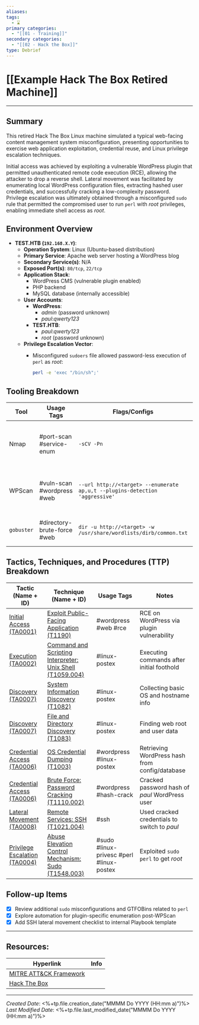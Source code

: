 ```yaml
---
aliases: 
tags:
  - ⌛
primary categories:
  - "[[01 - Training]]"
secondary categories:
  - "[[02 - Hack the Box]]"
type: Debrief
---
```

# [[Example Hack The Box Retired Machine]]

***
## Summary

This retired Hack The Box Linux machine simulated a typical web-facing content management system misconfiguration, presenting opportunities to exercise web application exploitation, credential reuse, and Linux privilege escalation techniques.

Initial access was achieved by exploiting a vulnerable WordPress plugin that permitted unauthenticated remote code execution (RCE), allowing the attacker to drop a reverse shell.  Lateral movement was facilitated by enumerating local WordPress configuration files, extracting hashed user credentials, and successfully cracking a low-complexity password. Privilege escalation was ultimately obtained through a misconfigured `sudo` rule that permitted the compromised user to run `perl` with *root* privileges, enabling immediate shell access as *root*. 
## Environment Overview

* **TEST.HTB (`192.168.X.Y`)**:
	* **Operation System**: Linux (Ubuntu-based distribution)
	* **Primary Service**: Apache web server hosting a WordPress blog
	* **Secondary Service(s)**: N/A
	* **Exposed Port(s)**: `80/tcp`, `22/tcp`
	* **Application Stack**:
		* WordPress CMS (vulnerable plugin enabled)
		* PHP backend
		* MySQL database (internally accessible)
	* **User Accounts**:
		* **WordPress**:
			* *admin* (password unknown)
			* *paul*:*qwerty123*
		* **TEST.HTB**:
			* *paul*:*qwerty123*
			* *root* (password unknown)
	* **Privilege Escalation Vector**:
		* Misconfigured `sudoers` file allowed password-less execution of `perl` as *root*:

			```bash
			perl -e 'exec "/bin/sh";'
			```

## Tooling Breakdown

| **Tool**   | **Usage Tags**              | **Flags/Configs**                                                           | **Notes**                                                                            |
| ---------- | --------------------------- | --------------------------------------------------------------------------- | ------------------------------------------------------------------------------------ |
| Nmap       | #port-scan #service-enum    | `-sCV -Pn`                                                                  | Found port 80 (HTTP) and port 22 (SSH); default scripts revealed HTTP server details |
| WPScan     | #vuln-scan #wordpress #web  | `--url http://<target> --enumerate ap,u,t --plugins-detection 'aggressive'` | Discovered plugin vulnerable to unauthenticated RCE, CVE-XXXX-YYYY                   |
| `gobuster` | #directory-brute-force #web | `dir -u http://<target> -w /usr/share/wordlists/dirb/common.txt`            | Helped confirm plugin path used later for exploitation                               |

## Tactics, Techniques, and Procedures (TTP) Breakdown


| **Tactic (Name + ID)**                                                   | **Technique (Name + ID)**                                                                                  | **Usage Tags**                           | **Notes**                                      |
| ------------------------------------------------------------------------ | ---------------------------------------------------------------------------------------------------------- | ---------------------------------------- | ---------------------------------------------- |
| [Initial Access (TA0001)](https://attack.mitre.org/tactics/TA0001)       | [Exploit Public-Facing Application (T1190)](https://attack.mitre.org/techniques/T1190)                     | #wordpress #web #rce                     | RCE on WordPress via plugin vulnerability      |
| [Execution (TA0002)](https://attack.mitre.org/tactics/TA0002)            | [Command and Scripting Interpreter: Unix Shell (T1059.004)](https://attack.mitre.org/techniques/T1059/004) | #linux-postex                            | Executing commands after initial foothold      |
| [Discovery (TA0007)](https://attack.mitre.org/tactics/TA0007)            | [System Information Discovery (T1082)](https://attack.mitre.org/techniques/T1082)                          | #linux-postex                            | Collecting basic OS and hostname info          |
| [Discovery (TA0007)](https://attack.mitre.org/tactics/TA0007)            | [File and Directory Discovery (T1083)](https://attack.mitre.org/techniques/T1083)                          | #linux-postex                            | Finding web root and user data                 |
| [Credential Access (TA0006)](https://attack.mitre.org/tactics/TA0006)    | [OS Credential Dumping (T1003)](https://attack.mitre.org/techniques/T1003)                                 | #wordpress #linux-postex                 | Retrieving WordPress hash from config/database |
| [Credential Access (TA0006)](https://attack.mitre.org/tactics/TA0006)    | [Brute Force: Password Cracking (T1110.002)](https://attack.mitre.org/techniques/T1110/002)                | #wordpress #hash-crack                   | Cracked password hash of *paul* WordPress user |
| [Lateral Movement (TA0008)](https://attack.mitre.org/tactics/TA0008)     | [Remote Services: SSH (T1021.004)](https://attack.mitre.org/techniques/T1021/004)                          | #ssh                                     | Used cracked credentials to switch to *paul*   |
| [Privilege Escalation (TA0004)](https://attack.mitre.org/tactics/TA0004) | [Abuse Elevation Control Mechanism: Sudo (T1548.003)](https://attack.mitre.org/techniques/T1548/003)       | #sudo #linux-privesc #perl #linux-postex | Exploited `sudo perl` to get *root*            |

## Follow-up Items

* [x] Review additional `sudo` misconfigurations and GTFOBins related to `perl`
* [x] Explore automation for plugin-specific enumeration post-WPScan
* [x] Add SSH lateral movement checklist to internal Playbook template

***
## Resources:

| Hyperlink                                                      | Info |
| -------------------------------------------------------------- | ---- |
| [MITRE ATT&CK Framework](https://attack.mitre.org/)            |      |
| [Hack The Box](https://www.hackthebox.com/hacker/hacking-labs) |      |

[^1]: 

***

*Created Date*: <%+tp.file.creation_date("MMMM Do YYYY (HH:mm a)")%>  
*Last Modified Date*: <%+tp.file.last_modified_date("MMMM Do YYYY (HH:mm a)")%>
